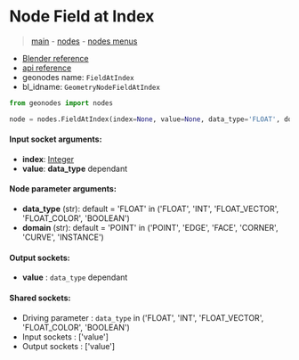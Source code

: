 # Node Field at Index

> [main](../structure.md) - [nodes](nodes.md) - [nodes menus](nodes_menus.md)

- [Blender reference](https://docs.blender.org/manual/en/latest/modeling/geometry_nodes/utilities/field_at_index.html)
- [api reference](https://docs.blender.org/api/current/bpy.types.GeometryNodeFieldAtIndex.html)
- geonodes name: `FieldAtIndex`
- bl_idname: `GeometryNodeFieldAtIndex`

```python
from geonodes import nodes

node = nodes.FieldAtIndex(index=None, value=None, data_type='FLOAT', domain='POINT')
```

#### Input socket arguments:

- **index**: [Integer](Integer.md)
- **value**: **data_type** dependant

#### Node parameter arguments:

- **data_type** (str): default = 'FLOAT' in ('FLOAT', 'INT', 'FLOAT_VECTOR', 'FLOAT_COLOR', 'BOOLEAN')
- **domain** (str): default = 'POINT' in ('POINT', 'EDGE', 'FACE', 'CORNER', 'CURVE', 'INSTANCE')

#### Output sockets:

- **value** : ``data_type`` dependant

#### Shared sockets:

- Driving parameter : ``data_type`` in ('FLOAT', 'INT', 'FLOAT_VECTOR', 'FLOAT_COLOR', 'BOOLEAN')
- Input sockets  : ['value']
- Output sockets : ['value']
